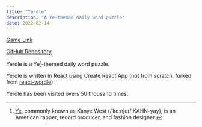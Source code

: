 ```yaml
---
title: "Yerdle"
description: "A Ye-themed daily word puzzle"
date: 2022-02-14
---
```


[Game Link](https://yerdle.bensonkitia.com)

[GitHub Repository]("https://github.com/bensonkitia/yerdle")

Yerdle is a Ye[^1]-themed daily word puzzle.

Yerdle is written in React using Create React App (not from scratch, forked from [react-wordle](https://github.com/cwackerfuss/react-wordle)).

Yerdle has been visited overs 50 thousand times.

[^1]: [Ye](https://en.wikipedia.org/wiki/Kanye_West), commonly known as Kanye West (/ˈkɑːnjeɪ/ KAHN-yay), is an American rapper, record producer, and fashion designer.
